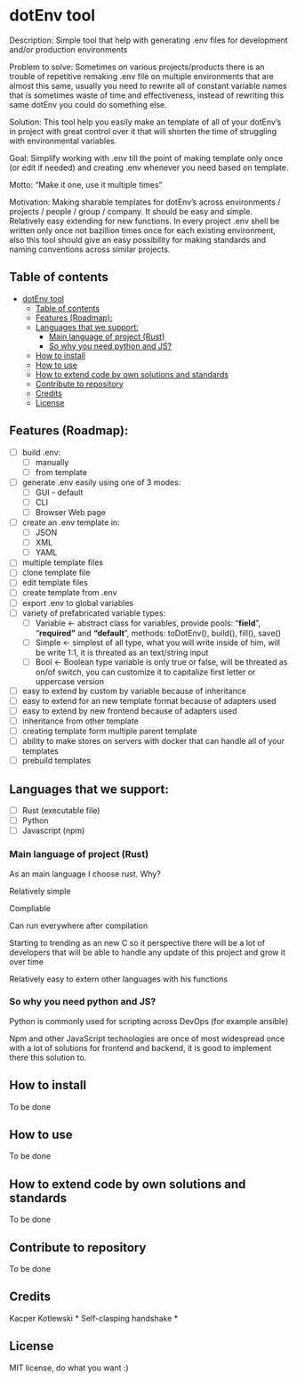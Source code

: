 # dotEnv tool

Description: Simple tool that help with generating .env files for development and/or production environments

Problem to solve: Sometimes on various projects/products there is an trouble of repetitive remaking .env file on multiple environments that are almost this same, usually you need to rewrite all of constant variable names that is sometimes waste of time and effectiveness, instead of rewriting this same dotEnv you could do something else.

Solution: This tool help you easily make an template of all of your dotEnv’s in project with great control over it that will shorten the time of struggling with environmental variables.

Goal: Simplify working with .env till the point of making template only once (or edit if needed) and creating .env whenever you need based on template.

Motto: “Make it one, use it multiple times”

Motivation: Making sharable templates for dotEnv’s across environments / projects / people / group / company. It should be easy and simple. Relatively easy extending for new functions. In every project .env shell be written only once not bazillion times once for each existing environment, also this tool should give an easy possibility for making standards and naming conventions across similar projects.

## Table of contents

- [dotEnv tool](#dotenv-tool)
  - [Table of contents](#table-of-contents)
  - [Features (Roadmap):](#features-roadmap)
  - [Languages that we support:](#languages-that-we-support)
    - [Main language of project (Rust)](#main-language-of-project-rust)
    - [So why you need python and JS?](#so-why-you-need-python-and-js)
  - [How to install](#how-to-install)
  - [How to use](#how-to-use)
  - [How to extend code by own solutions and standards](#how-to-extend-code-by-own-solutions-and-standards)
  - [Contribute to repository](#contribute-to-repository)
  - [Credits](#credits)
  - [License](#license)

## Features (Roadmap):

- [ ]  build .env:
    - [ ]  manually
    - [ ]  from template
- [ ]  generate .env easily using one of 3 modes:
    - [ ]  GUI - default
    - [ ]  CLI
    - [ ]  Browser Web page
- [ ]  create an .env template in:
    - [ ]  JSON
    - [ ]  XML
    - [ ]  YAML
- [ ]  multiple template files
- [ ]  clone template file
- [ ]  edit template files
- [ ]  create template from .env
- [ ]  export .env to global variables
- [ ]  variety of prefabricated variable types:
    - [ ]  Variable ← abstract class for variables, provide pools: “**field**”, “**required”** and  **“default**”, methods: toDotEnv(), build(), fill(), save()
    - [ ]  Simple ← simplest of all type, what you will write inside of him, will be write 1:1, it is threated as an text/string input
    - [ ]  Bool ← Boolean type variable is only true or false, will be threated as on/of switch, you can customize it to capitalize first letter or uppercase version
- [ ]  easy to extend by custom by variable because of inheritance
- [ ]  easy to extend for an new template format because of adapters used
- [ ]  easy to extend by new frontend because of adapters used
- [ ]  inheritance from other template
- [ ]  creating template form multiple parent template
- [ ]  ability to make stores on servers with docker that can handle all of your templates
- [ ]  prebuild templates

## Languages that we support:

- [ ]  Rust (executable file)
- [ ]  Python
- [ ]  Javascript (npm)

### Main language of project (Rust)

As an main language I choose rust. Why?

Relatively simple

Compliable

Can run everywhere after compilation

Starting to trending as an new C so it perspective there will be a lot of developers that will be able to handle any update of this project and grow it over time

Relatively easy to extern other languages with his functions

### So why you need python and JS?

Python is commonly used for scripting across DevOps (for example ansible)

Npm and other JavaScript technologies are once of most widespread once with a lot of solutions for frontend and backend, it is good to implement there this solution to.  

## How to install

To be done

## How to use

To be done

## How to extend code by own solutions and standards

To be done

## Contribute to repository

To be done

## Credits

Kacper Kotlewski * Self-clasping handshake *

## License

MIT license, do what you want :)